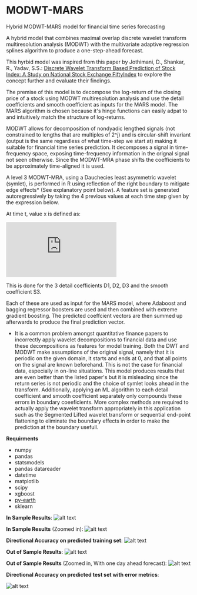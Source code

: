 # MODWT-MARS
Hybrid MODWT-MARS model for financial time series forecasting

A hybrid model that combines maximal overlap discrete wavelet transform multiresolution analysis (MODWT) with the multivariate adaptive regression splines algorithm to produce a one-step-ahead forecast.

This hyrbid model was inspired from this paper by Jothimani, D., Shankar, R., Yadav, S.S.:
[Discrete Wavelet Transform Based Prediction of Stock Index: A Study on National Stock Exchange FiftyIndex](https://arxiv.org/ftp/arxiv/papers/1605/1605.07278.pdf) to explore the concept further and evaluate their findings.

The premise of this model is to decompose the log-return of the closing price of a stock using MODWT multiresolution analysis and use the detail coefficients and smooth coefficient as inputs for the MARS model. The MARS algorithm is chosen because it's hinge functions can easily adpat to and intuitively match the structure of log-returns.

MODWT allows for decomposition of nondyadic lengthed signals (not constrained to lengths that are multiples of 2^j) and is circular-shift invariant (output is the same regardless of what time-step we start at) making it suitable for financial time series prediction. It decomposes a signal in time-frequency space, exposing time-frequency information in the orignal signal not seen otherwise. Since the MODWT-MRA phase shifts the coefficients to be approximately time-aligned it is used. 

A level 3 MODWT-MRA, using a Dauchecies least asymmetric wavelet (symlet), is performed in R using reflection of the right boundary to mitigate edge effects* (See explanatory point below). A feature set is generated autoregressively by taking the 4 previous values at each time step given by the expression below.

At time t, value x is defined as: 

![equation](http://latex.codecogs.com/gif.latex?x(t)%3Df(x(t-1),x(t-2),x(t-3),x(t-4))) 

This is done for the 3 detail coefficients D1, D2, D3 and the smooth coefficient S3.

Each of these are used as input for the MARS model, where Adaboost and bagging regressor boosters are used and then combined with extreme gradient boosting. The predicted coeffcient vectors are then summed up afterwards to produce the final prediction vector.

* It is a common problem amongst quantitative finance papers to incorrectly apply wavelet decompositions to financial data and use these decompositions as features for model training. Both the DWT and MODWT make assumptions of the original signal, namely that it is periodic on the given domain, it starts and ends at 0, and that all points on the signal are known beforehand. This is not the case for financial data, especially in on-line situations. This model produces results that are even better than the listed paper's but it is misleading since the return series is not periodic and the choice of symlet looks ahead in the transform. Additionally, applying an ML algorithm to each detail coefficient and smooth coefficient separately only compounds these errors in boundary coeeficients. More complex methods are required to actually apply the wavelet transform appropriately in this application such as the Segmented Lifted wavelet transform or sequential end-point flattening to eliminate the boundary effects in order to make the prediction at the boundary usefull.

**Requirments**
- numpy
- pandas
- statsmodels
- pandas datareader
- datetime
- matplotlib
- scipy
- xgboost
- [py-earth](https://github.com/scikit-learn-contrib/py-earth)
- sklearn



**In Sample Results**:
![alt text](https://github.com/Nicholas-Picini/MODWT-MARS/blob/master/Results/train.jpg)

**In Sample Results** (Zoomed in):
![alt text](https://github.com/Nicholas-Picini/MODWT-MARS/blob/master/Results/train_zoom.jpg)

**Directional Accuracy on predicted training set**:
![alt text](https://github.com/Nicholas-Picini/MODWT-MARS/blob/master/Results/DA_train.jpg)

**Out of Sample Results**:
![alt text](https://github.com/Nicholas-Picini/MODWT-MARS/blob/master/Results/test.jpg)

**Out of Sample Results** (Zoomed in, With one day ahead forecast):
![alt text](https://github.com/Nicholas-Picini/MODWT-MARS/blob/master/Results/test_zoom.jpg)

**Directional Accuracy on predicted test set with error metrics**:

![alt text](https://github.com/Nicholas-Picini/MODWT-MARS/blob/master/Results/DA_test.jpg)
